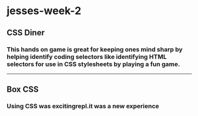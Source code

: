 # jesses-week-2

## CSS Diner

### This hands on game is great for keeping ones mind sharp by helping identify coding selectors like identifying HTML selectors for use in CSS stylesheets by playing a fun game.

---

## Box CSS

### Using CSS was excitingrepl.it was a new experience  
